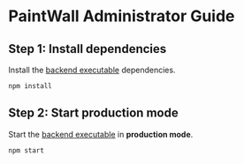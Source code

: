 # PaintWall Administrator Guide

## Step 1: Install dependencies

Install the [backend executable](../../packages/backend/) dependencies.

```
npm install
```

## Step 2: Start production mode

Start the [backend executable](../../packages/backend/) in **production mode**.

```
npm start
```